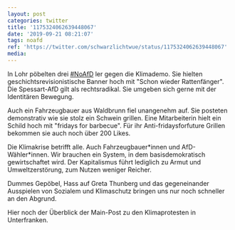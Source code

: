 ```yaml
---
layout: post
categories: twitter
title: '1175324062639448067'
date: '2019-09-21 08:21:07'
tags: noafd
ref: 'https://twitter.com/schwarzlichtwue/status/1175324062639448067'
media:
---
```

In Lohr pöbelten drei [#NoAfD](/t/noafd) ler gegen die Klimademo. Sie hielten geschichtsrevisionistische Banner hoch mit "Schon wieder Rattenfänger". Die Spessart-AfD gilt als rechtsradikal. Sie umgeben sich gerne mit der Identitären Bewegung. 


Auch ein Fahrzeugbauer aus Waldbrunn fiel unangenehm auf. Sie posteten demonstrativ wie sie stolz ein Schwein grillen. Eine Mitarbeiterin hielt ein Schild hoch mit "fridays for barbecue". Für ihr Anti-fridaysforfuture Grillen bekommen sie auch noch über 200 Likes. 


Die Klimakrise betrifft alle. Auch Fahrzeugbauer\*innen und AfD-Wähler\*innen. Wir brauchen ein System, in dem basisdemokratisch gewirtschaftet wird. Der Kapitalismus führt lediglich zu Armut und Umweltzerstörung, zum Nutzen weniger Reicher. 


Dummes Gepöbel, Hass auf Greta Thunberg und das gegeneinander Ausspielen von Sozialem und Klimaschutz bringen uns nur noch schneller an den Abgrund.



Hier noch der Überblick der Main-Post zu den Klimaprotesten in Unterfranken.



 

